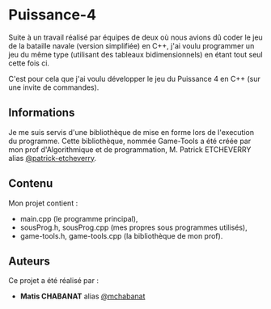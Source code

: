 # Puissance-4

Suite à un travail réalisé par équipes de deux où nous avions dû coder le jeu de la bataille navale (version simplifiée) en C++, j'ai voulu programmer un jeu du même type (utilisant des tableaux bidimensionnels) en étant tout seul cette fois ci.

C'est pour cela que j'ai voulu développer le jeu du Puissance 4 en C++ (sur une invite de commandes).

## Informations

Je me suis servis d'une bibliothèque de mise en forme lors de l'execution du programme.
Cette bibliothèque, nommée Game-Tools a été créée par mon prof d'Algorithmique et de programmation, 
M. Patrick ETCHEVERRY alias [@patrick-etcheverry](https://github.com/patrick-etcheverry).

## Contenu 

Mon projet contient :

- main.cpp (le programme principal),
- sousProg.h, sousProg.cpp (mes propres sous programmes utilisés),
- game-tools.h, game-tools.cpp (la bibliothèque de mon prof).

## Auteurs

Ce projet a été réalisé par :

* **Matis CHABANAT** alias [@mchabanat](https://github.com/mchabanat)
